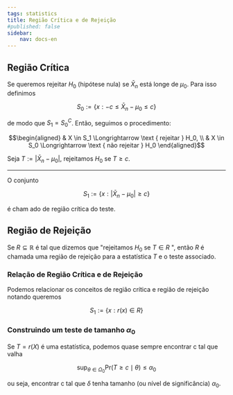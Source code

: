 ```yaml
---
tags: statistics
title: Região Crítica e de Rejeição
#published: false
sidebar:
    nav: docs-en
---
```


## Região Crítica

Se queremos rejeitar $H_0$ (hipótese nula) se $\bar{X}_n$ está longe de $\mu_0$. Para isso definimos

$$S_0:= \{x:-c \leq \bar{X}_n-\mu_0 \leq c \}$$

de modo que $S_1=S_0^C$. Então, seguimos o procedimento:

$$\begin{aligned}
& X \in S_1 \Longrightarrow \text { rejeitar } H_0, \\
& X \in S_0 \Longrightarrow \text { não rejeitar } H_0
\end{aligned}$$

Seja $T:= | \bar{X}_n-\mu_0 |$, rejeitamos $H_0$ se $T \geq c$.

---

O conjunto

$$S_1:= \{x: | \bar{X}_n-\mu_0 | \geq c \}$$

é cham ado de região crítica do teste.

## Região de Rejeição

Se $R \subseteq \mathbb{R}$ é tal que dizemos que "rejeitamos $H_0$ se $T \in R$ ", então $R$ é chamada uma região de rejeição para a estatística $T$ e o teste associado.

### Relação de Região Crítica e de Rejeição

Podemos relacionar os conceitos de região crítica e região de rejeição notando queremos

$$S_1:=\{x: r(x) \in R\}$$

### Construindo um teste de tamanho $\alpha_0$
Se $T=r(X)$ é uma estatística, podemos quase sempre encontrar c tal que valha

$$\sup _{\theta \in \Omega_0} \text{Pr}(T \geq c \mid \theta) \leq \alpha_0$$

ou seja, encontrar c tal que $\delta$ tenha tamanho (ou nível de significância) $\alpha_0$.
